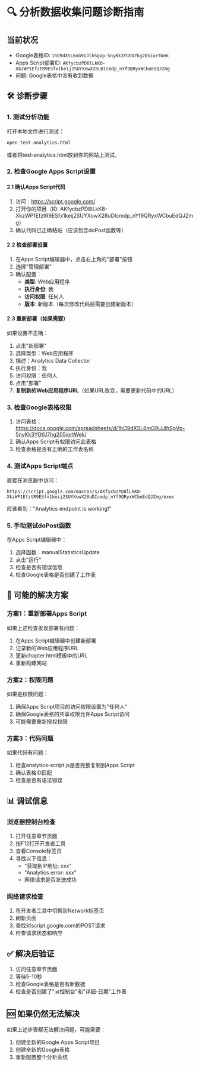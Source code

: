# 🔍 分析数据收集问题诊断指南

## 当前状况
- Google表格ID: `1hO9dXSL6mG9UJlhSgVp-5nyKk3YGtU7hg205iortWek`
- Apps Script部署ID: `AKfycbzPD8lLkK8-XkzWP1EfztR9ESfx1keij2SUYXowX28uDIcmdp_nYf9QRyxWCbuEdQJZmg`
- 问题: Google表格中没有收到数据

## 🛠️ 诊断步骤

### 1. 测试分析功能
打开本地文件进行测试：
```bash
open test-analytics.html
```
或者将test-analytics.html放到你的网站上测试。

### 2. 检查Google Apps Script设置

#### 2.1 确认Apps Script代码
1. 访问：https://script.google.com/
2. 打开你的项目（ID: AKfycbzPD8lLkK8-XkzWP1EfztR9ESfx1keij2SUYXowX28uDIcmdp_nYf9QRyxWCbuEdQJZmg）
3. 确认代码已正确粘贴（应该包含doPost函数等）

#### 2.2 检查部署设置
1. 在Apps Script编辑器中，点击右上角的"部署"按钮
2. 选择"管理部署"
3. 确认配置：
   - **类型**: Web应用程序
   - **执行身份**: 我
   - **访问权限**: 任何人
   - **版本**: 新版本（每次修改代码后需要创建新版本）

#### 2.3 重新部署（如果需要）
如果设置不正确：
1. 点击"新部署"
2. 选择类型：Web应用程序
3. 描述：Analytics Data Collector
4. 执行身份：我
5. 访问权限：任何人
6. 点击"部署"
7. **复制新的Web应用程序URL**（如果URL改变，需要更新代码中的URL）

### 3. 检查Google表格权限
1. 访问表格：https://docs.google.com/spreadsheets/d/1hO9dXSL6mG9UJlhSgVp-5nyKk3YGtU7hg205iortWek/
2. 确认Apps Script有权限访问此表格
3. 检查表格是否有正确的工作表名称

### 4. 测试Apps Script端点
直接在浏览器中访问：
```
https://script.google.com/macros/s/AKfycbzPD8lLkK8-XkzWP1EfztR9ESfx1keij2SUYXowX28uDIcmdp_nYf9QRyxWCbuEdQJZmg/exec
```
应该看到："Analytics endpoint is working!"

### 5. 手动测试doPost函数
在Apps Script编辑器中：
1. 选择函数：manualStatisticsUpdate
2. 点击"运行"
3. 检查是否有错误信息
4. 检查Google表格是否创建了工作表

## 🔧 可能的解决方案

### 方案1：重新部署Apps Script
如果上述检查发现部署有问题：

1. 在Apps Script编辑器中创建新部署
2. 记录新的Web应用程序URL
3. 更新chapter.html模板中的URL
4. 重新构建网站

### 方案2：权限问题
如果是权限问题：

1. 确保Apps Script项目的访问权限设置为"任何人"
2. 确保Google表格的共享权限允许Apps Script访问
3. 可能需要重新授权权限

### 方案3：代码问题
如果代码有问题：

1. 检查analytics-script.js是否完整复制到Apps Script
2. 确认表格ID匹配
3. 检查是否有语法错误

## 📊 调试信息

### 浏览器控制台检查
1. 打开任意章节页面
2. 按F12打开开发者工具
3. 查看Console标签页
4. 寻找以下信息：
   - "获取到IP地址: xxx"
   - "Analytics error: xxx"
   - 网络请求是否发送成功

### 网络请求检查
1. 在开发者工具中切换到Network标签页
2. 刷新页面
3. 查找对script.google.com的POST请求
4. 检查请求状态和响应

## ✅ 解决后验证
1. 访问任意章节页面
2. 等待5-10秒
3. 检查Google表格是否有新数据
4. 检查是否创建了"📊控制台"和"详细-日期"工作表

## 🆘 如果仍然无法解决
如果上述步骤都无法解决问题，可能需要：
1. 创建全新的Google Apps Script项目
2. 创建全新的Google表格
3. 重新配置整个分析系统